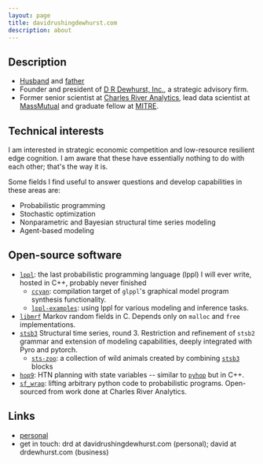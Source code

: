 ```yaml
---
layout: page
title: davidrushingdewhurst.com
description: about 
---
```


## Description

+ [Husband](./photos/wife.jpg) and [father](./photos/all-three-kids-in-the-snow-2023.jpg)
+ Founder and president of [D R Dewhurst, Inc.](https://drdewhurst.com), a strategic advisory firm.
+ Former senior scientist at [Charles River Analytics](https://cra.com/), lead data scientist at [MassMutual](https://datascience.massmutual.com/) and graduate fellow at [MITRE](https://compfi.org/).

## Technical interests

I am interested in strategic economic competition and low-resource resilient edge cognition.
I am aware that these have essentially nothing to do with each other; that's the way it is.

Some fields I find useful to answer questions and develop capabilities in these areas are:

+ Probabilistic programming
+ Stochastic optimization
+ Nonparametric and Bayesian structural time series modeling
+ Agent-based modeling


## Open-source software

+ [`lppl`](./lppl/): the last probabilistic programming language (lppl) I will ever write, hosted in C++, probably never finished
    + [`ccyan`](./ccyan/): compilation target of `glppl`'s graphical model program synthesis functionality.
    + [`lppl-examples`](./lppl/examples/): using lppl for various modeling and inference tasks.
+ [`libmrf`](https://davidrushingdewhurst.com/libmrf/) Markov random fields in C. Depends only on `malloc` and `free` implementations.
+ [`stsb3`](https://davidrushingdewhurst.com/stsb3/) Structural time series, round 3. Restriction and refinement
of `stsb2` grammar and extension of modeling capabilities, deeply integrated with Pyro and pytorch.
    + [`sts-zoo`](https://davidrushingdewhurst.com/sts-zoo/): a collection of wild animals created by combining [`stsb3`](https://davidrushingdewhurst.com/stsb3/) blocks
+ [`hop9`](https://davidrushingdewhurst.com/hop9/): HTN planning with state variables -- similar to [`pyhop`](https://github.com/oubiwann/pyhop/blob/master/pyhop/hop.py) but in C++.
+ [`sf_wrap`](https://gitlab.com/drdewhurst/sf_wrap): lifting arbitrary python code to probabilistic programs. Open-sourced from work done at Charles River Analytics.

## Links
+ [personal](./personal/)
+ get in touch: drd at davidrushingdewhurst.com (personal); david at drdewhurst.com (business)

